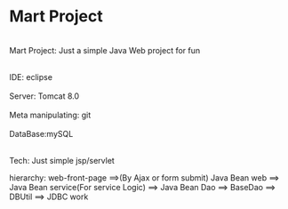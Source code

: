 # Mart Project
<br />Mart Project: Just a simple Java Web project for fun</br>

<br />IDE: eclipse</br>
<br />Server: Tomcat 8.0</br>
<br />Meta manipulating: git</br>
<br />DataBase:mySQL</br>

<br />Tech: Just simple jsp/servlet</br>

hierarchy: web-front-page ==>(By Ajax or form submit) Java Bean web ==> Java Bean service(For service Logic) ==> Java Bean Dao ==> BaseDao ==> DBUtil ==> JDBC work

